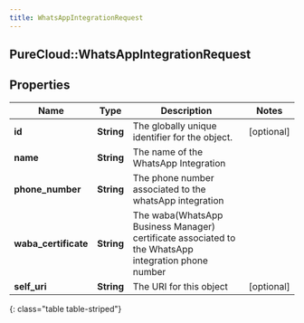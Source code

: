 ```yaml
---
title: WhatsAppIntegrationRequest
---
```

## PureCloud::WhatsAppIntegrationRequest

## Properties

|Name | Type | Description | Notes|
|------------ | ------------- | ------------- | -------------|
| **id** | **String** | The globally unique identifier for the object. | [optional] |
| **name** | **String** | The name of the WhatsApp Integration | |
| **phone_number** | **String** | The phone number associated to the whatsApp integration | |
| **waba_certificate** | **String** | The waba(WhatsApp Business Manager) certificate associated to the WhatsApp integration phone number | |
| **self_uri** | **String** | The URI for this object | [optional] |
{: class="table table-striped"}


